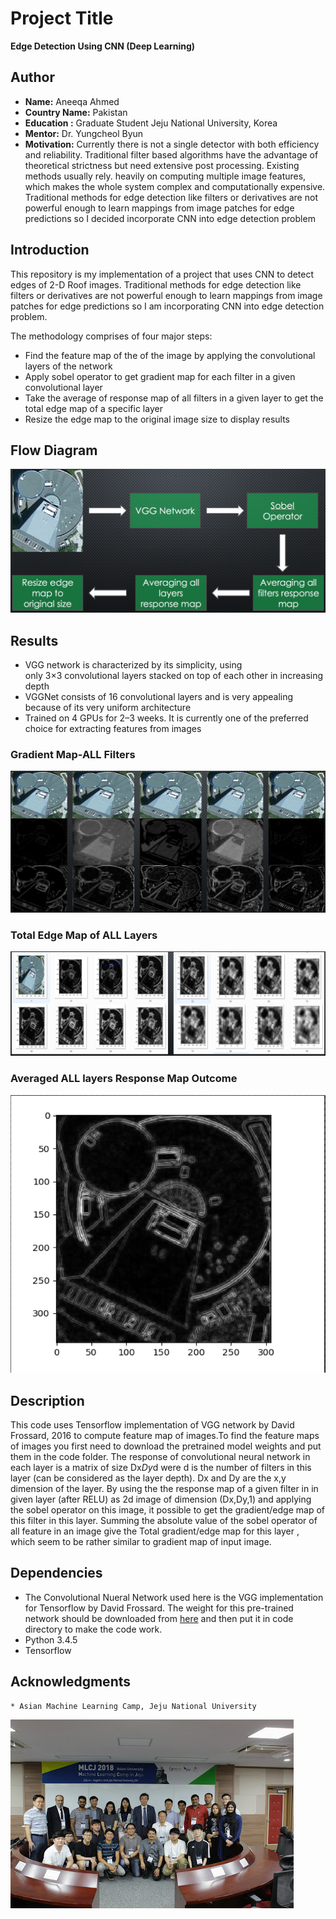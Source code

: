 # Project Title
**Edge Detection Using CNN (Deep Learning)**

## Author
* **Name:** Aneeqa Ahmed
* **Country Name:** Pakistan
* **Education :** Graduate Student Jeju National University, Korea
* **Mentor:** Dr. Yungcheol Byun
* **Motivation:** Currently there is not a single detector with both efficiency and reliability. Traditional filter based algorithms have the advantage of theoretical strictness but need extensive post processing. Existing methods usually rely. heavily on computing multiple image features, which makes the whole system complex and computationally expensive. Traditional methods for edge detection like filters or derivatives are not powerful enough to learn mappings from image patches for edge predictions so I decided incorporate CNN into edge detection problem

## Introduction

This repository is my implementation of a project that uses CNN to detect edges of 2-D Roof images.
Traditional methods for edge detection like filters or derivatives are not powerful enough to learn mappings from image patches for edge predictions so I am incorporating CNN into edge detection problem.

The methodology comprises of four major steps:
* Find the feature map of the of the image by applying the convolutional layers of the network 
* Apply sobel operator to  get gradient map for each filter in a given convolutional layer
* Take the average of response map of all filters in a given layer to get the total edge map of a specific layer
* Resize the edge map to the original image size to display results

## Flow Diagram

![ALT text](/FlowDiagram.png "Flow Diagram") 


## Results
* VGG network is characterized by its simplicity, using only 3×3 convolutional layers stacked on top of each other in increasing depth
* VGGNet consists of 16 convolutional layers and is very appealing because of its very uniform architecture
* Trained on 4 GPUs for 2–3 weeks. It is currently one of the preferred choice for extracting features from images

### Gradient Map-ALL Filters
![ALT text](/Gradient-Map-ALL-Filters.png "Gradient Map-ALL Filters")

### Total Edge Map of ALL Layers
![ALT text](/Total-Edge-Map-of-all-layers.png "Total Edge Map of all layers")

### Averaged ALL layers Response Map Outcome
![ALT text](/Averaged-all-layers-response-map-outcome.png "Averaged all layers response map outcome")

## Description

This code uses Tensorflow implementation of VGG network by David Frossard, 2016 to compute feature map of images.To find the feature maps of images you first need to download the pretrained model weights and put them in the code folder. The response of convolutional neural network in each layer is a matrix of size Dx*Dy*d were d is the number of filters in this layer (can be considered as the layer depth). Dx and Dy are the x,y dimension of the layer. By using the the response map of a given filter in in given layer (after RELU) as 2d image of dimension (Dx,Dy,1) and applying the sobel operator on this image, it possible to get the gradient/edge map of this filter in this layer. Summing the absolute value of the sobel operator of all feature in an image give the Total gradient/edge map for this layer , which seem to be rather similar to gradient map of input image.

## Dependencies 
* The Convolutional Nueral Network used here is the VGG implementation for Tensorflow by David Frossard. The weight for this pre-trained network should be downloaded from [here](http://www.cs.toronto.edu/~frossard/post/vgg16/) and then put it in code directory to make the code work.
* Python 3.4.5 
* Tensorflow

## Acknowledgments

```
* Asian Machine Learning Camp, Jeju National University
```

![ALT text](/camp_member.png "Camp Member")
